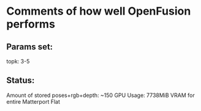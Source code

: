 # Comments of how well OpenFusion performs
## Params set:
topk: 3-5

## Status:
Amount of stored poses+rgb+depth: ~150
GPU Usage: 7738MiB VRAM for entire Matterport Flat